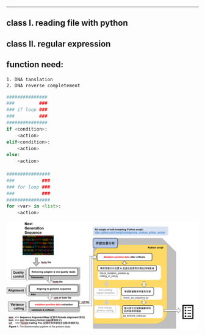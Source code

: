 
---

## class I. reading file with python
## class II. regular expression

## function need:
    1. DNA tanslation
    2. DNA reverse completement

``` python
###############
###         ###
### if loop ###
###         ###
###############
if <condition>:
    <action>
elif<condition>:
    <action>
else:
    <action>

################
###          ###
### for loop ###
###          ###
################
for <var> in <list>:
    <action>


```


![image](https://github.com/HuangDeneil/genome_analysis_python_version/blob/master/pipeline/workflow.png)



